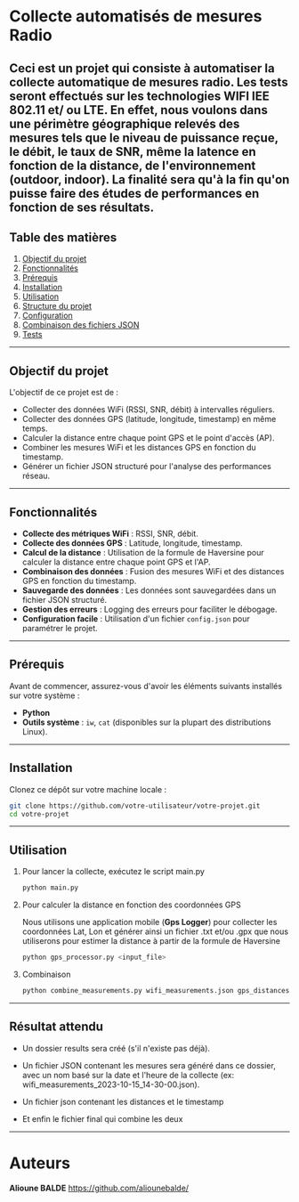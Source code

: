 # Collecte automatisés de mesures Radio
Ceci est un projet qui consiste à automatiser la collecte automatique de mesures radio. Les tests seront effectués sur les technologies WIFI IEE 802.11 et/ ou LTE. En effet, nous voulons dans une périmètre géographique relevés des mesures tels que le niveau de puissance reçue, le débit, le taux de SNR, même la latence en fonction de la distance, de l'environnement (outdoor, indoor). La finalité sera qu'à la fin qu'on puisse faire des études de performances en fonction de ses résultats.
---

## Table des matières

1. [Objectif du projet](#objectif-du-projet)
2. [Fonctionnalités](#fonctionnalités)
3. [Prérequis](#prérequis)
4. [Installation](#installation)
5. [Utilisation](#utilisation)
6. [Structure du projet](#structure-du-projet)
7. [Configuration](#configuration)
8. [Combinaison des fichiers JSON](#combinaison-des-fichiers-json)
9. [Tests](#tests)

--- 

## Objectif du projet

L'objectif de ce projet est de :
- Collecter des données WiFi (RSSI, SNR, débit) à intervalles réguliers.
- Collecter des données GPS (latitude, longitude, timestamp) en même temps.
- Calculer la distance entre chaque point GPS et le point d'accès (AP).
- Combiner les mesures WiFi et les distances GPS en fonction du timestamp.
- Générer un fichier JSON structuré pour l'analyse des performances réseau.

---

## Fonctionnalités

- **Collecte des métriques WiFi** : RSSI, SNR, débit.
- **Collecte des données GPS** : Latitude, longitude, timestamp.
- **Calcul de la distance** : Utilisation de la formule de Haversine pour calculer la distance entre chaque point GPS et l'AP.
- **Combinaison des données** : Fusion des mesures WiFi et des distances GPS en fonction du timestamp.
- **Sauvegarde des données** : Les données sont sauvegardées dans un fichier JSON structuré.
- **Gestion des erreurs** : Logging des erreurs pour faciliter le débogage.
- **Configuration facile** : Utilisation d'un fichier `config.json` pour paramétrer le projet.

---

## Prérequis

Avant de commencer, assurez-vous d'avoir les éléments suivants installés sur votre système :

- **Python**
- **Outils système** : `iw`, `cat` (disponibles sur la plupart des distributions Linux).

---

## Installation

Clonez ce dépôt sur votre machine locale :
   ```bash
   git clone https://github.com/votre-utilisateur/votre-projet.git
   cd votre-projet
   ```

--- 

## Utilisation

1. Pour lancer la collecte, exécutez le script main.py

    ```bash
    python main.py
    ```
2. Pour calculer la distance en fonction des coordonnées GPS 

    Nous utilisons une application mobile (**Gps Logger**) pour collecter les coordonnées Lat, Lon et générer ainsi un fichier .txt et/ou .gpx que nous utiliserons pour estimer la distance à partir de la formule de Haversine

    ```bash
    python gps_processor.py <input_file>
    ```
3. Combinaison 
    
    ```bash
    python combine_measurements.py wifi_measurements.json gps_distances.json
    ```

---

## Résultat attendu

- Un dossier results sera créé (s'il n'existe pas déjà).

- Un fichier JSON contenant les mesures sera généré dans ce dossier, avec un nom basé sur la date et l'heure de la collecte (ex: wifi_measurements_2023-10-15_14-30-00.json).

- Un fichier json contenant les distances et le timestamp

- Et enfin le fichier final qui combine les deux

---

# Auteurs

**Alioune BALDE** https://github.com/aliounebalde/


